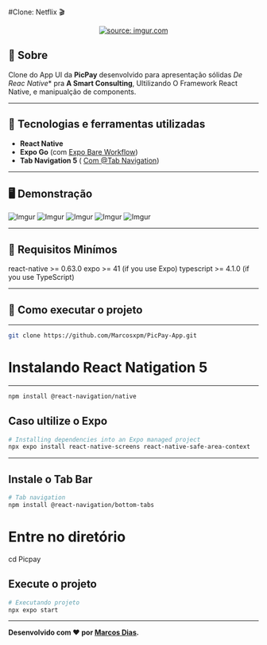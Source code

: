#Clone: Netflix 🎬
<p align="center">
	<a href="https://imgur.com/cFd0OYk"><img src="https://i.imgur.com/cFd0OYkt.png" title="source: imgur.com" /></a>
</p>

## 📖 Sobre   
Clone do App UI da **PicPay** desenvolvido para apresentação sólidas *De Reac Native** pra **A Smart Consulting**, Ultilizando O Framework React Native, e manipualção de components.

---

## 🚀 Tecnologias e ferramentas utilizadas
- **React Native**
- **Expo Go** (com [ Expo Bare Workflow](https://expo.dev/))
- **Tab Navigation 5** ( [ Com @Tab Navigation](https://reactnavigation.org/docs/tab-based-navigation/))

---

## 🖥️ Demonstração

![Imgur](https://i.imgur.com/hDSlJu6.png)
![Imgur](https://i.imgur.com/J54kYdx.png)
![Imgur](https://i.imgur.com/cRbIipS.png)
![Imgur](https://i.imgur.com/yEa7eWx.png)
![Imgur](https://i.imgur.com/eouPip3.png)

---

## 🔧 Requisitos Minímos
react-native >= 0.63.0
expo >= 41 (if you use Expo)
typescript >= 4.1.0 (if you use TypeScript)

---

## 🔧 Como executar o projeto
---
```bash
git clone https://github.com/Marcosxpm/PicPay-App.git
```
# Instalando React Natigation 5
---
```bash
npm install @react-navigation/native
```
Caso ultilize o Expo
---
```bash
# Installing dependencies into an Expo managed project
npx expo install react-native-screens react-native-safe-area-context
```
---
Instale o Tab Bar
---
```bash
# Tab navigation
npm install @react-navigation/bottom-tabs
```

# Entre no diretório
cd Picpay

Execute o projeto
---
```bash
# Executando projeto
npx expo start
```


---
**Desenvolvido com ❤️ por [Marcos Dias](https://github.com/Marcosxpm).**
